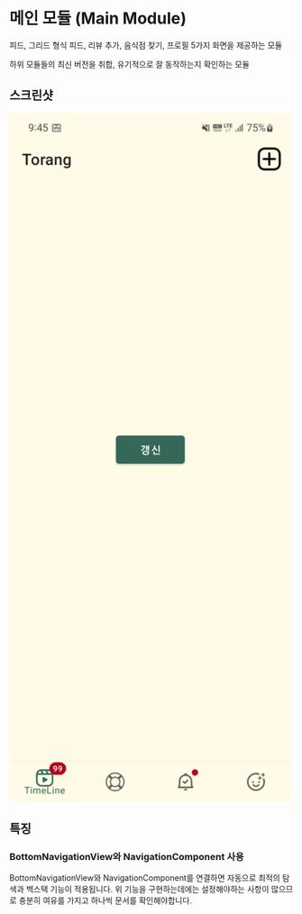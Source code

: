 # 메인 모듈 (Main Module)

피드, 그리드 형식 피드, 리뷰 추가, 음식점 찾기, 프로필  5가지 화면을 제공하는 모듈

하위 모듈들의 최신 버전을 취합, 유기적으로 잘 동작하는지 확인하는 모듈

## 스크린샷

<img src="screenshots/Screenshot_20220809_094527.png" width="500px"/>

## 특징

### BottomNavigationView와 NavigationComponent 사용

BottomNavigationView와 NavigationComponent를 연결하면 자동으로 최적의 탐색과 백스택 기능이 적용됩니다.
위 기능을 구현하는데에는 설정해야하는 사항이 많으므로 충분히 여유를 가지고 하나씩 문서를 확인해야합니다.
